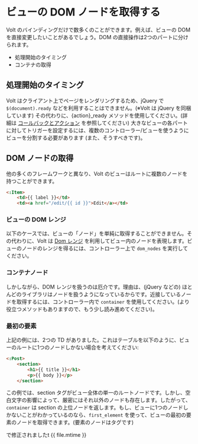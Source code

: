 # ビューの DOM ノードを取得する

Volt のバインディングだけで数多くのことができます。例えば、ビューの DOM を直接変更したいことがあるでしょう。DOM の直接操作は2つのパートに分けられます。

- 処理開始のタイミング
- コンテナの取得

## 処理開始のタイミング

Volt はクライアント上でページをレンダリングするため、jQuery で ```$(document).ready``` などを利用することはできません。(※Volt は jQuery を同梱しています) その代わりに、{action}_ready メソッドを使用してください。(詳細は [コールバックとアクション](callbacks_and_actions.md) を参照してください) 大きなビューの各パートに対してトリガーを設定するには、複数のコントローラー/ビューを使うようにビューを分割する必要があります (また、そうすべきです)。

## DOM ノードの取得

他の多くのフレームワークと異なり、Volt のビューはルートに複数のノードを持つことができます。

```html
<:Item>
    <td>{{ label }}</td>
    <td><a href="/edit/{{ id }}">Edit</a></td>
```

### ビューの DOM レンジ

以下のケースでは、ビューの「ノード」を単純に取得することができません。その代わりに、Volt は [Dom レンジ](https://developer.mozilla.org/en-US/docs/Web/API/Range) を利用してビュー内のノードを表現します。ビューのノードのレンジを得るには、コントローラー上で ```dom_nodes``` を実行してください。

### コンテナノード

しかしながら、DOM レンジを扱うのは厄介です。理由は、(jQuery などの) ほとんどのライブラリはノードを扱うようになっているからです。近接しているノードを取得するには、コントローラー内で ```container``` を使用してください。(より役立つメソッドもありますので、もう少し読み進めてください)。

### 最初の要素

上記の例には、2つの TD がありました。これはテーブルを以下のように、ビューのルートに1つのノードしかない場合を考えてください:

```html
<:Post>
    <section>
        <h1>{{ title }}</h1>
        <p>{{ body }}</p>
    </section>
```

この例では、section タグがビュー全体の単一のルートノードです。しかし、空白文字の影響によって、厳密にはそれ以外のノードも存在します。したがって、```container``` は section の上位ノードを返します。もし、ビューに1つのノードしかないことがわかっているのなら、```first_element``` を使って、ビューの最初の要素のノードを取得できます。(要素のノードはタグです)



で修正されましたt {{ file.mtime }}
